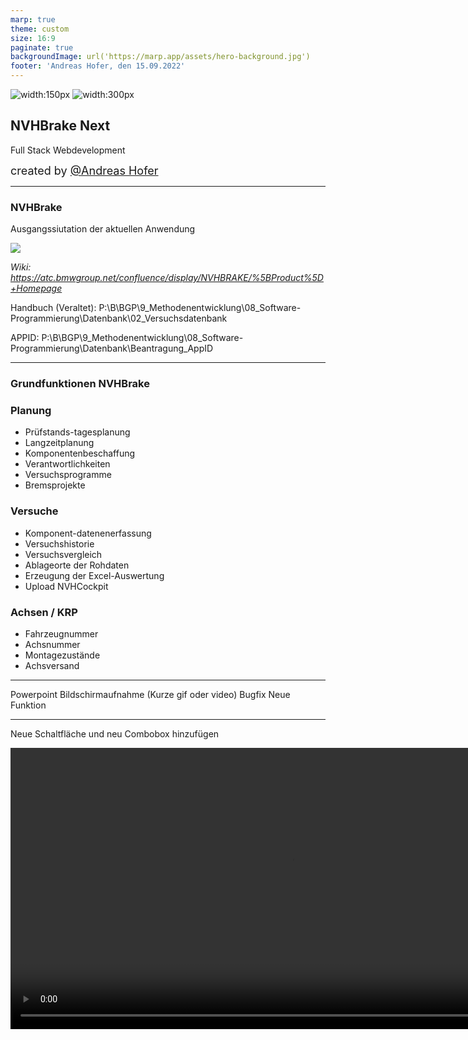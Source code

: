 ```yaml
---
marp: true
theme: custom
size: 16:9
paginate: true
backgroundImage: url('https://marp.app/assets/hero-background.jpg')
footer: 'Andreas Hofer, den 15.09.2022'
---
```

<!-- _footer: "" -->

![width:150px](https://upload.wikimedia.org/wikipedia/commons/thumb/f/f4/BMW_logo_%28gray%29.svg/600px-BMW_logo_%28gray%29.svg.png) ![width:300px](img/Amitronics.svg)

## NVHBrake Next

Full Stack Webdevelopment

<span style='font-size: 18px'>created by [@Andreas Hofer](https://github.com/incoggnito) </span>

---

<!-- _class: left  -->

### NVHBrake

<div class="text-xs">

Ausgangssiutation der aktuellen Anwendung

</div>

![](img/nvhbrake.svg)

<div class="text-xxs">

_Wiki: https://atc.bmwgroup.net/confluence/display/NVHBRAKE/%5BProduct%5D+Homepage_

Handbuch (Veraltet): P:\B\BGP\9_Methodenentwicklung\08_Software-Programmierung\Datenbank\02_Versuchsdatenbank

APPID: P:\B\BGP\9_Methodenentwicklung\08_Software-Programmierung\Datenbank\Beantragung_AppID

</div>

---

### Grundfunktionen NVHBrake

<div class="row">

<div class="column-30">

### Planung

- Prüfstands-tagesplanung
- Langzeitplanung
- Komponentenbeschaffung
- Verantwortlichkeiten
- Versuchsprogramme
- Bremsprojekte

</div>

<div class="column-30">

### Versuche

- Komponent-datenenerfassung
- Versuchshistorie
- Versuchsvergleich
- Ablageorte der Rohdaten
- Erzeugung der Excel-Auswertung
- Upload NVHCockpit

</div>

<div class="column-30">

### Achsen / KRP

- Fahrzeugnummer
- Achsnummer
- Montagezustände
- Achsversand

</div>


</div>


---

Powerpoint Bildschirmaufnahme (Kurze gif oder video)
Bugfix
Neue Funktion

---

<div class="text-xs">

Neue Schaltfläche und neu Combobox hinzufügen

</div>

<video src='img/NeuFunktion-converted.mp4' width=900>

---

<!-- _class: center -->

<div class="text-xs">

Debug im Code

</div>

<video src='img/Debug-converted.mp4' width=900>

---

<!-- _class: left  -->

### NVHBrake Database

<div class="text-xs">

Kerntabellen der SQL-Datenbank (3.Normalform)

</div>


![width:1200px](img/DatenbankBase.png)

---

### NVHBrake Next

<!-- _class: left  -->

<div class="row">

<div class="column-70">

![](img/nvhbrakenext.svg)

</div>

<div class="column-30">

- CAE-Bench Datenspeicher ersetzbar
- Lokale, schnelle Frontendentwicklung
- Logik-Entwicklung im Fachbereich
- Definierte Schnittstelle zum WebFrontend
- Nachhaltige Dokumentation

</div>
</div>

---

### Der Weg zum Ziel, oder das Wie:grey_question::grey_question:

<!-- _class: left  -->

<div class="text-s">

- Übersetzung gewachsener VBA-Tools in python Klassen und Rest-Endpoints
- Übergreifende Datenanalyse in der Cloud :mag::cloud:
- Programmierung mit aktuellem Qulitätsstandard und Messung
- Aufgabentrennung:
  - Flexible Backend-Entwicklung der Logiken im Fachbereich
  - Nachhaltige Frontend-Entwicklung durch externe Partner
- Quelloffenes GIT-Repository

</div>

---

### Entwicklungspremisse

<!-- _class: left  -->

<div class="row">

<div class="column-50">

### Senior Developer (BMW/AMI)

- Umsetzung Style Guide und Richtlinien
- Verwaltung des Git-Master-Branch
- Definition der Entwicklungsziele
- Erstellung der Testinfrastruktur
- Ansprechpartner für die Verwendung der Bibliotheken
- Integration in die Produktivumgebung

</div>

<div class="column-50">

### DevOps/ Juniors / Anwender

- Verwendung der Bibliotheken
- Dokumentation der Teilaspekte
- Anfrage von Pull-Requests beim Senior

</div>

</div>
<div class = "m-2"></div>

:arrow_forward: **Trennung Anwender und Kernentwickler**

---
### Style Guide und Richtlinien:exclamation:

<!-- _class: left  -->

<div class="text-s">

Python ist __die__ Programmiersprache im Backend!
Damit alle die selbe Sprache sprechen gibt es z.B. __PEP 8__
Solche Standards lassen sich prüfen:

- Linting _(Prüft Syntax_Fehler, PEP-Standard, Best practices)_
- Static Typing _(Datentypen, I/O Funktionen, Klassen)_
- Autoformatting _(Zeilenlänge, Leerzeilen, )_
- Helfer für Komplexitätsmaße, Sicherheit, Lizenzen
- Autodokumentation _(Docstrings und Readme im Web)_

<div class = "m-2"></div>

:arrow_forward: **Was nicht gut genug ist, kommt nicht ins GIT** :no_entry:

</div>

---

### SQL Datenmodell

<!-- _class: left  -->


Abstraktion der bestehenden Datentabellen, zur Beschreibung der Prozesse im Umfeld der Bremsgeräuschentwicklung.



---

### Beispiel UML


---

<div class="text-xs">

Tabellenklassen vom SQL-Server:


</div>

![width:1100px](img/UML1.svg)


---

<!-- _class: left  -->

<div class="row">

<div class="column-50">

<div class="text-l">

Datenmodell zur BI-Berechnung:

</div>


</div>

<div class="column-50">

![width:500px](img/UML2.svg)

</div>
</div>


---

### Datenmodell zur BI-Berechnung

Schematische Darstellung


---

<div class="text-s">

Klassen zur Beschreibung einer EET-Datei


</div>
<!-- _class: right  -->

<div class="row">

<div class="column-30">

![width:250px](img/UML3.svg)


</div>

<div style="float: left;width: 70%;font-size: 12px">

- BrakeNoiseTestRun: beschreibt ein Testprogramm(GP01 oder GP02) und entspricht eine komplette EET-Datei
  - cycles: ein Dictionary von normalerweise sieben Lastkollektiven mit int von 1-7 als Keys.
  - calc_BI(): berechnet den BI-Wert eines Testprogrammes
    - TestRunBICalc: eine abstrakte Klasse als Input, deren Kindklassen unterschiedliche BI-Berechnungsverfahren eines kompletten Testprogrammes definiert.

<br/><br/>
- TestCycle: beschreibt eine Lastkollektive
  - brake_stops: eine Liste von BrakeStop-Objekts, aus denen eine Lastkollektive besteht.
  - calc_BI(): berechnet den BI-Wert einer Lastkollektive
    - CycleBICalc: eine abstrakte Klasse als Input, deren Kindklassen unterschiedliche BI-Berechnungsverfahren einer Lastkollektive definiert.

<br/><br/><br/><br/>
- BrakeStop: beschreibt eine Bremsung und entspricht eine Zeile der EET-Datei
  - calc_Si(): berechnet den Si-Wert einer Bremsung
    - BrakeStopSiCalc: eine abstrakte Klasse als Input, deren Kindklassen unterschiedliche Si-Berechnungsverfahren einer Bremsung definiert.

<br/><br/><br/><br/><br/><br/>
- Noise: beschreibt ein Geräusch von einer Bremsung




</div>
</div>


---

<div class="text-s">

BI-Rechner


</div>

![width:1200px](img/BIRechner.png)

---

<div class="text-s">

Kindklassen von TestCycle

</div>

![width:900px](img/TestCycle.svg)


<div class="text-xs">

Jede Lastkollektive wird durch eine Kindklasse vom TestCycle beschreibt.


</div>


---

### Tabellenklassen vom SQL-Server



---



![width:900px](img/UML1.svg)


<span style="text-align: left;font-size:20px">
Cycle, EETName, SequCycle, tblBrakeStop, Dir und Test entsprechen der Tabellenstruktur in SQL-Server<Br/><Br/>
EETDataReader greifen die Daten vom SQL-Server ab und konvertieren sie zu den Klassen des BI-Berechnungsdatenmodells
</span>

---


### REST-Schnittschnelle

- Swagger GUI
- Endpoints

---

<!-- _class: left  -->

![bg opacity:0.3](img/bg.png)

### Python Webframeworks

<div class="row">

<div class="column-50">

## FastAPI
+ unordered list 2
    + nested item 1
    + nested item 2

</div>

<div class="column-50">

## Django
1. ordered list 1
2. ordered list 2
    1. nested item 1
    2. nested item 2

</div>
</div>